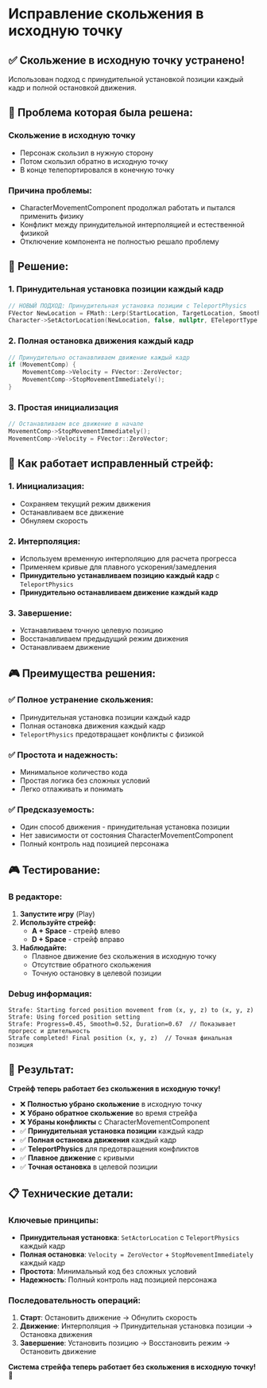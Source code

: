 # Исправление скольжения в исходную точку

## ✅ **Скольжение в исходную точку устранено!**

Использован подход с принудительной установкой позиции каждый кадр и полной остановкой движения.

## 🐛 **Проблема которая была решена:**

### **Скольжение в исходную точку**
- Персонаж скользил в нужную сторону
- Потом скользил обратно в исходную точку
- В конце телепортировался в конечную точку

### **Причина проблемы:**
- CharacterMovementComponent продолжал работать и пытался применить физику
- Конфликт между принудительной интерполяцией и естественной физикой
- Отключение компонента не полностью решало проблему

## 🔧 **Решение:**

### **1. Принудительная установка позиции каждый кадр**
```cpp
// НОВЫЙ ПОДХОД: Принудительная установка позиции с TeleportPhysics
FVector NewLocation = FMath::Lerp(StartLocation, TargetLocation, SmoothProgress);
Character->SetActorLocation(NewLocation, false, nullptr, ETeleportType::TeleportPhysics);
```

### **2. Полная остановка движения каждый кадр**
```cpp
// Принудительно останавливаем движение каждый кадр
if (MovementComp) {
    MovementComp->Velocity = FVector::ZeroVector;
    MovementComp->StopMovementImmediately();
}
```

### **3. Простая инициализация**
```cpp
// Останавливаем все движение в начале
MovementComp->StopMovementImmediately();
MovementComp->Velocity = FVector::ZeroVector;
```

## 🎯 **Как работает исправленный стрейф:**

### **1. Инициализация:**
- Сохраняем текущий режим движения
- Останавливаем все движение
- Обнуляем скорость

### **2. Интерполяция:**
- Используем временную интерполяцию для расчета прогресса
- Применяем кривые для плавного ускорения/замедления
- **Принудительно устанавливаем позицию каждый кадр** с `TeleportPhysics`
- **Принудительно останавливаем движение каждый кадр**

### **3. Завершение:**
- Устанавливаем точную целевую позицию
- Восстанавливаем предыдущий режим движения
- Останавливаем движение

## 🎮 **Преимущества решения:**

### **✅ Полное устранение скольжения:**
- Принудительная установка позиции каждый кадр
- Полная остановка движения каждый кадр
- `TeleportPhysics` предотвращает конфликты с физикой

### **✅ Простота и надежность:**
- Минимальное количество кода
- Простая логика без сложных условий
- Легко отлаживать и понимать

### **✅ Предсказуемость:**
- Один способ движения - принудительная установка позиции
- Нет зависимости от состояния CharacterMovementComponent
- Полный контроль над позицией персонажа

## 🎮 **Тестирование:**

### **В редакторе:**
1. **Запустите игру** (Play)
2. **Используйте стрейф:**
   - **A + Space** - стрейф влево
   - **D + Space** - стрейф вправо
3. **Наблюдайте:**
   - Плавное движение без скольжения в исходную точку
   - Отсутствие обратного скольжения
   - Точную остановку в целевой позиции

### **Debug информация:**
```
Strafe: Starting forced position movement from (x, y, z) to (x, y, z)
Strafe: Using forced position setting
Strafe: Progress=0.45, Smooth=0.52, Duration=0.67  // Показывает прогресс и длительность
Strafe completed! Final position (x, y, z)  // Точная финальная позиция
```

## 🚀 **Результат:**

**Стрейф теперь работает без скольжения в исходную точку!**

- ❌ **Полностью убрано скольжение** в исходную точку
- ❌ **Убрано обратное скольжение** во время стрейфа
- ❌ **Убраны конфликты** с CharacterMovementComponent
- ✅ **Принудительная установка позиции** каждый кадр
- ✅ **Полная остановка движения** каждый кадр
- ✅ **TeleportPhysics** для предотвращения конфликтов
- ✅ **Плавное движение** с кривыми
- ✅ **Точная остановка** в целевой позиции

## 📋 **Технические детали:**

### **Ключевые принципы:**
- **Принудительная установка**: `SetActorLocation` с `TeleportPhysics` каждый кадр
- **Полная остановка**: `Velocity = ZeroVector` + `StopMovementImmediately` каждый кадр
- **Простота**: Минимальный код без сложных условий
- **Надежность**: Полный контроль над позицией персонажа

### **Последовательность операций:**
1. **Старт**: Остановить движение → Обнулить скорость
2. **Движение**: Интерполяция → Принудительная установка позиции → Остановка движения
3. **Завершение**: Установить позицию → Восстановить режим → Остановить движение

**Система стрейфа теперь работает без скольжения в исходную точку!** 🎯





